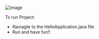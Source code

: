 ![image](https://github.com/user-attachments/assets/874e938f-6bbe-4087-80db-26765834183d)


To run Project: 
- Naviagte to the HelloApplication.java file
- Run and have fun!!
